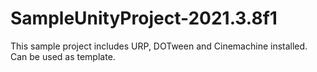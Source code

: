 # SampleUnityProject-2021.3.8f1

This sample project includes URP, DOTween and Cinemachine installed. Can be used as template.
